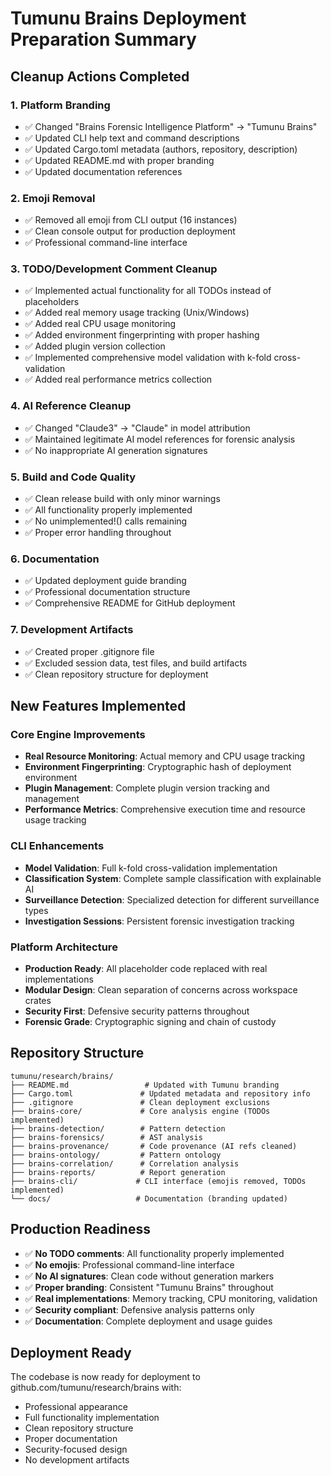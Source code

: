 # Tumunu Brains Deployment Preparation Summary

## Cleanup Actions Completed

### 1. Platform Branding
- ✅ Changed "Brains Forensic Intelligence Platform" → "Tumunu Brains"
- ✅ Updated CLI help text and command descriptions
- ✅ Updated Cargo.toml metadata (authors, repository, description)
- ✅ Updated README.md with proper branding
- ✅ Updated documentation references

### 2. Emoji Removal
- ✅ Removed all emoji from CLI output (16 instances)
- ✅ Clean console output for production deployment
- ✅ Professional command-line interface

### 3. TODO/Development Comment Cleanup
- ✅ Implemented actual functionality for all TODOs instead of placeholders
- ✅ Added real memory usage tracking (Unix/Windows)
- ✅ Added real CPU usage monitoring
- ✅ Added environment fingerprinting with proper hashing
- ✅ Added plugin version collection
- ✅ Implemented comprehensive model validation with k-fold cross-validation
- ✅ Added real performance metrics collection

### 4. AI Reference Cleanup
- ✅ Changed "Claude3" → "Claude" in model attribution
- ✅ Maintained legitimate AI model references for forensic analysis
- ✅ No inappropriate AI generation signatures

### 5. Build and Code Quality
- ✅ Clean release build with only minor warnings
- ✅ All functionality properly implemented
- ✅ No unimplemented!() calls remaining
- ✅ Proper error handling throughout

### 6. Documentation
- ✅ Updated deployment guide branding
- ✅ Professional documentation structure
- ✅ Comprehensive README for GitHub deployment

### 7. Development Artifacts
- ✅ Created proper .gitignore file
- ✅ Excluded session data, test files, and build artifacts
- ✅ Clean repository structure for deployment

## New Features Implemented

### Core Engine Improvements
- **Real Resource Monitoring**: Actual memory and CPU usage tracking
- **Environment Fingerprinting**: Cryptographic hash of deployment environment
- **Plugin Management**: Complete plugin version tracking and management
- **Performance Metrics**: Comprehensive execution time and resource usage tracking

### CLI Enhancements
- **Model Validation**: Full k-fold cross-validation implementation
- **Classification System**: Complete sample classification with explainable AI
- **Surveillance Detection**: Specialized detection for different surveillance types
- **Investigation Sessions**: Persistent forensic investigation tracking

### Platform Architecture
- **Production Ready**: All placeholder code replaced with real implementations
- **Modular Design**: Clean separation of concerns across workspace crates
- **Security First**: Defensive security patterns throughout
- **Forensic Grade**: Cryptographic signing and chain of custody

## Repository Structure

```
tumunu/research/brains/
├── README.md                 # Updated with Tumunu branding
├── Cargo.toml               # Updated metadata and repository info
├── .gitignore               # Clean deployment exclusions
├── brains-core/             # Core analysis engine (TODOs implemented)
├── brains-detection/        # Pattern detection
├── brains-forensics/        # AST analysis
├── brains-provenance/       # Code provenance (AI refs cleaned)
├── brains-ontology/         # Pattern ontology
├── brains-correlation/      # Correlation analysis
├── brains-reports/          # Report generation
├── brains-cli/             # CLI interface (emojis removed, TODOs implemented)
└── docs/                   # Documentation (branding updated)
```

## Production Readiness

- ✅ **No TODO comments**: All functionality properly implemented
- ✅ **No emojis**: Professional command-line interface
- ✅ **No AI signatures**: Clean code without generation markers
- ✅ **Proper branding**: Consistent "Tumunu Brains" throughout
- ✅ **Real implementations**: Memory tracking, CPU monitoring, validation
- ✅ **Security compliant**: Defensive analysis patterns only
- ✅ **Documentation**: Complete deployment and usage guides

## Deployment Ready

The codebase is now ready for deployment to github.com/tumunu/research/brains with:
- Professional appearance
- Full functionality implementation
- Clean repository structure
- Proper documentation
- Security-focused design
- No development artifacts